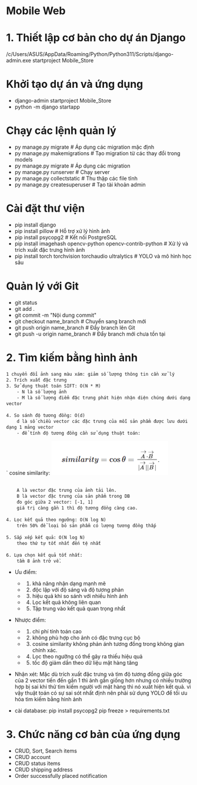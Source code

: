 # Mobile Web

# 1. Thiết lập cơ bản cho dự án Django
/c/Users/ASUS/AppData/Roaming/Python/Python311/Scripts/django-admin.exe startproject Mobile_Store

# Khởi tạo dự án và ứng dụng
- django-admin startproject Mobile_Store
- python -m django startapp 

# Chạy các lệnh quản lý
- py manage.py migrate  # Áp dụng các migration mặc định
- py manage.py makemigrations  # Tạo migration từ các thay đổi trong models
- py manage.py migrate  # Áp dụng các migration
- py manage.py runserver  # Chạy server
- py manage.py collectstatic  # Thu thập các file tĩnh
- py manage.py createsuperuser  # Tạo tài khoản admin

# Cài đặt thư viện
- pip install django
- pip install pillow  # Hỗ trợ xử lý hình ảnh
- pip install psycopg2  # Kết nối PostgreSQL
- pip install imagehash opencv-python opencv-contrib-python  # Xử lý và trích xuất đặc trưng hình ảnh
- pip install torch torchvision torchaudio ultralytics  # YOLO và mô hình học sâu

# Quản lý với Git
- git status
- git add .
- git commit -m "Nội dung commit"
- git checkout name_branch  # Chuyển sang branch mới
- git push origin name_branch  # Đẩy branch lên Git
- git push -u origin name_branch  # Đẩy branch mới chưa tồn tại

# 2. Tìm kiếm bằng hình ảnh
```
1 chuyển đổi ảnh sang màu xám: giảm số lượng thông tin cần xử lý
2. Trích xuất đặc trưng
3. Sử dụng thuật toán SIFT: O(N * M)
    - N là số lượng ảnh
    - M là số lượng điểm đặc trưng phát hiện nhận diện chúng dưới dạng vector

4. So sánh độ tương đồng: O(d)
    d là số chiều vector các đặc trưng của mỗi sản phẩm được lưu dưới dạng 1 mảng vector
    - để tính độ tương đồng cần sử dụng thuật toán:
```
`
     cosine similarity:
        ![alt text](image.png) 
```

    A là vector đặc trưng của ảnh tải lên.
    B là vector đặc trưng của sản phẩm trong DB
    đo góc giữa 2 vector: [-1, 1]
    giá trị càng gần 1 thì độ tương đồng càng cao.

4. Lọc kết quả theo ngưỡng: O(N log N)
    trên 50% để loại bỏ sản phẩm có lượng tương đồng thấp

5. Sắp xếp kết quả: O(N log N)
    theo thứ tự tốt nhất đến tệ nhất

6. Lựa chọn kết quả tốt nhất:
    tầm 8 ảnh trở về.
```   
- Ưu điểm:
    - 1. khả năng nhận dạng mạnh mẽ
    - 2. độc lập với độ sáng và độ tương phản
    - 3. hiệu quả khi so sánh với nhiều hình ảnh
    - 4. Lọc kết quả không liên quan
    - 5. Tập trung vào kết quả quan trọng nhất
- Nhược điểm:
    - 1. chi phí tính toán cao
    - 2. không phù hợp cho ảnh có đặc trưng cục bộ
    - 3. cosine similarity không phản ánh tương đồng trong không gian chính xác.
    - 4. Lọc theo ngưỡng có thể gây ra thiếu hiệu quả
    - 5. tốc độ giảm dần theo dữ liệu mặt hàng tăng

- Nhận xét:
Mặc dù trích xuất đặc trưng và tìm độ tương đồng giữa góc của 2 vector tiến đến gần 1 thì ảnh gần giống hơn nhưng có nhiều trường hợp bị sai khi thử tìm kiếm người với mặt hàng thì nó xuất hiện kết quả. vì vậy thuật toán có sự sai sót nhất định nên phải sử dụng YOLO để tối ưu hóa tìm kiếm bằng hình ảnh

- cài database:
    pip install psycopg2
    pip freeze > requirements.txt
# 3. Chức năng cơ bản của ứng dụng
- CRUD, Sort, Search items
- CRUD account
- CRUD status items
- CRUD shipping address
- Order successfully placed notification
